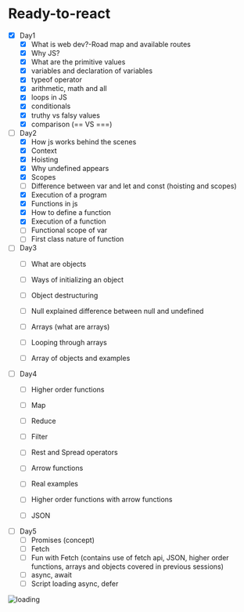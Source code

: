 # Ready-to-react

- [x] Day1
  - [x] What is web dev?-Road map and available routes
  - [x] Why JS?
  - [x] What are the primitive values
  - [x] variables and declaration of variables
  - [x] typeof operator
  - [x] arithmetic, math and all
  - [x] loops in JS
  - [x] conditionals
  - [x] truthy vs falsy values
  - [x] comparison (== VS ===)

- [ ] Day2
  - [x] How js works behind the scenes
  - [x] Context
  - [x] Hoisting
  - [x] Why undefined appears
  - [x] Scopes
  - [ ] Difference between var and let and const (hoisting and scopes)
  - [x] Execution of a program
  - [x] Functions in js
  - [x] How to define a function
  - [x] Execution of a function
  - [ ] Functional scope of var
  - [ ] First class nature of function

- [ ] Day3
  - [ ] What are objects
  - [ ] Ways of initializing an object
  - [ ] Object destructuring
  - [ ] Null explained difference between null and undefined
  - [ ] Arrays (what are arrays)
  - [ ] Looping through arrays
  - [ ] Array of objects and examples


- [ ] Day4
  - [ ] Higher order functions
  - [ ] Map
  - [ ] Reduce
  - [ ] Filter
  - [ ] Rest and Spread operators
  - [ ] Arrow functions
  - [ ] Real examples
  - [ ] Higher order functions with arrow functions
  - [ ] JSON


- [ ] Day5
  - [ ] Promises (concept)
  - [ ] Fetch
  - [ ] Fun with Fetch (contains use of fetch api, JSON, higher order functions, arrays and objects covered in previous sessions)
  - [ ] async, await
  - [ ] Script loading async, defer 

<img alt="loading" src="https://i.stack.imgur.com/hzk6C.gif"></img> 
